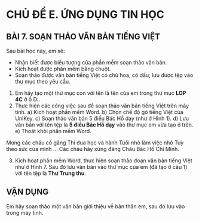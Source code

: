 # CHỦ ĐỀ E. ỨNG DỤNG TIN HỌC

## BÀI 7. SOẠN THẢO VĂN BẢN TIẾNG VIỆT

Sau bài học này, em sẽ:
- Nhận biết được biểu tượng của phần mềm soạn thảo văn bản.
- Kích hoạt được phần mềm bằng chuột.
- Soạn thảo được văn bản tiếng Việt có chữ hoa, có dấu; lưu được tệp vào thư mục theo yêu cầu.

1. Em hãy tạo một thư mục con với tên là tên của em trong thư mục **LOP 4C** ở ổ D:.
2. Thực hiện các công việc sau để soạn thảo văn bản tiếng Việt trên máy tính.
a) Kích hoạt phần mềm Word.
b) Chọn chế độ gõ tiếng Việt của UniKey.
c) Soạn thảo văn bản 5 điều Bác Hồ dạy (như ở Hình 1).
d) Lưu văn bản với tên tệp là **5 điều Bác Hồ dạy** vào thư mục em vừa tạo ở trên.
e) Thoát khỏi phần mềm Word.

Mong các cháu cố gắng
Thi đua học và hành
Tuổi nhỏ làm việc nhỏ
Tuỳ theo sức của mình ...
Các cháu hãy xứng đáng
Cháu Bác Hồ Chí Minh.

3. Kích hoạt phần mềm Word, thực hiện soạn thảo đoạn văn bản tiếng Việt như ở Hình 7. Sau đó lưu văn bản vào thư mục của em (đã tạo ở câu 1) với tên tệp là **Thư Trung thu**.

## VẬN DỤNG
Em hãy soạn thảo một văn bản giới thiệu về bản thân em, sau đó lưu vào trong máy tính.
